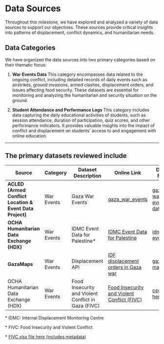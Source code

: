 # Data Sources

Throughout this milestone, we have explored and analyzed a variety of data sources to support our objectives. These sources provide critical insights into patterns of displacement, conflict dynamics, and humanitarian needs.

## **Data Categories**

We have organized the data sources into two primary categories based on their thematic focus:

1. **War Events Data**
   This category encompasses data related to the ongoing conflict, including detailed records of daily events such as airstrikes, ground invasions, armed clashes, displacement orders, and issues affecting food security. These datasets are essential
   for monitoring and analyzing the humanitarian and security situation on the ground.

2. **Student Attendance and Performance Logs**
   This category includes data capturing the daily educational activities of students, such as session attendance, duration of participation, quiz scores, and other performance indicators. It provides valuable insights into the impact of conflict and
   displacement on students' access to and engagement with online education.

---

## The primary datasets reviewed include

| **Source**            |**Category**| **Dataset Description**         | **Online Link**        | **Data File**     | **Data Dictionary**        |
| --------------------- |--------------------- | ------------------------------- | -----------------------| ----------------- | -------------------------- |
| **ACLED (Armed Conflict Location & Event Data Project)** | War Events| Gaza War Events| [gaza\_war\_events](/1_datasets/data/01_category_war_events_data/gaza_war_events.csv) | [gaza-war-events-data](/1_datasets/data/01_category_war_events_data/gaza_war_events/gaza_war_events.csv) | [gaza\_war\_events\_dict](/1_datasets/data/01_category_war_events_data/gaza_war_events/data_dict.md)|
| **OCHA Humanitarian Data Exchange (HDX)**| War Events|IDMC Event Data for Palestine\* | [IDMC Event Data for Palestine](https://data.humdata.org/dataset/a641dda7-9b19-4103-b811-76a3963d29d2/resource/759900bf-d08a-4523-8e4a-157aa97e3d29) | [idmc-event](/1_datasets/data/01_category_war_events_data/gaza_diplacement_orders/idmc-event-data-for-pse.csv)| [idmc\_event\_dict](/1_datasets/data/01_category_war_events_data/gaza_diplacement_orders/data_dict.md) |
| **GazaMaps** | War Events | Displacement API| [IDF displacement orders in Gaza war](https://gazamaps.com/api/v1/displacement)| [gaza-map](/1_datasets/data/01_category_war_events_data/gaza_displacement_orders_gazamaps/gaza-displacement.json)  | [gazamaps\_displacement\_dict](/1_datasets/data/01_category_war_events_data/gaza_displacement_orders_gazamaps/data_dictionary.md) |
|OCHA Humanitarian Data Exchange (HDX)|War Events|Food Insecurity and Violent Conflict in Gaza (FIVC)|[Food Insecurity and Violent Conflict (FIVC)](https://data.humdata.org/dataset/819ed927-c593-40fc-bda2-1e1e72ab69ff/resource/7ab2f496-888d-42a4-a91f-df50a29cde20#)|[csv file here](https://github.com/MIT-Emerging-Talent/ET6-CDSP-group-03-repo/blob/data-collection/1_datasets/data/01_category_war_events_data/food_insecurity_and_violent_conflict_gaza_dataset/fivc_gaza_octobe.csv)|[FIVC_dict](https://github.com/MIT-Emerging-Talent/ET6-CDSP-group-03-repo/blob/data-collection/1_datasets/data/01_category_war_events_data/food_insecurity_and_violent_conflict_gaza_dataset/data_dictionary.md)|

\* IDMC: Internal Displacement Monitoring Centre

\* FIVC: Food Insecurity and Violent Conflict

\* [FIVC xlsx file here (includes metadata)](https://github.com/MIT-Emerging-Talent/ET6-CDSP-group-03-repo/blob/data-collection/1_datasets/data/01_category_war_events_data/food_insecurity_and_violent_conflict_gaza_dataset/fivc_gaza_october.xlsx)
